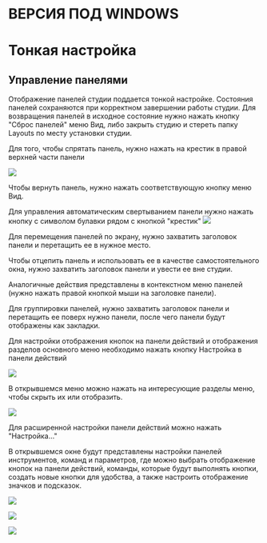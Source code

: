 # ВЕРСИЯ ПОД WINDOWS

# Тонкая настройка

## Управление панелями

Отображение панелей студии поддается тонкой настройке. Состояния панелей сохраняются при корректном завершении работы студии. Для возвращения панелей в исходное состояние нужно нажать кнопку "Сброс панелей" меню Вид, либо закрыть студию и стереть папку Layouts по месту установки студии.

Для того, чтобы спрятать панель, нужно нажать на крестик в правой верхней части панели

![](<../../../.gitbook/assets/0 (75).png>)

Чтобы вернуть панель, нужно нажать соответствующую кнопку меню Вид.

Для управления автоматическим свертыванием панели нужно нажать кнопку с символом булавки рядом с кнопкой "крестик" ![](../../../.gitbook/assets/1.png)

Для перемещения панелей по экрану, нужно захватить заголовок панели и перетащить ее в нужное место.

Чтобы отцепить панель и использовать ее в качестве самостоятельного окна, нужно захватить заголовок панели и увести ее вне студии.

Аналогичные действия представлены в контекстном меню панелей (нужно нажать правой кнопкой мыши на заголовке панели).

Для группировки панелей, нужно захватить заголовок панели и перетащить ее поверх нужно панели, после чего панели будут отображены как закладки.

Для настройки отображения кнопок на панели действий и отображения разделов основного меню необходимо нажать кнопку Настройка в панели действий

![](../../../.gitbook/assets/настройка\_основной\_панели.png)

В открывшемся меню можно нажать на интересующие разделы меню, чтобы скрыть их или отобразить.

![](../../../.gitbook/assets/настройка\_основной\_панели1.png)

Для расширенной настройки панели действий можно нажать "Настройка..."&#x20;

В открывшемся окне будут представлены настройки панелей инструментов, команд и параметров, где можно выбрать отображение кнопок на панели действий, команды, которые будут выполнять кнопки, создать новые кнопки для удобства, а также настроить отображение значков и подсказок.

![](../../../.gitbook/assets/настройка\_кнопок1.png)

![](../../../.gitbook/assets/настройка\_кнопок2.png)

![](../../../.gitbook/assets/настройка\_кнопок3.png)
